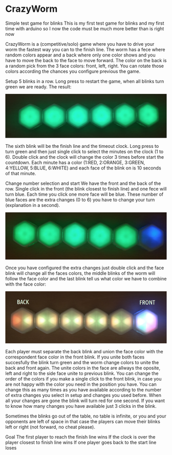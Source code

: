 # CrazyWorm
Simple test game for blinks
This is my first test game for blinks and my first time with arduino so I now the code must be much more better than is right now

CrazyWorm is a (competitive/solo) game where you have to drive your worm the fastest way you can to the finish line.
The worm has a fece where random colors appear and a back where only one color shows and you have to move the back to the face to move forward.
The color on the back is a random pick from the 3 face colors: front, left, right. You can rotate those colors according the chances you configure previous the game.

Setup
5 blinks in a row. Long press to restart the game, when all blinks turn green we are ready. The result:

![alt text](https://github.com/jkarpago/CrazyWorm/blob/main/img/setup.jpg?raw=true)

The sixth blink will be the finish line and the timeout clock. Long press to turn green and then just single click to select the minutes on the clock (1 to 6). Double click and the clock will change the color 3 times before start the countdown. Each minute has a color (1:RED, 2:ORANGE, 3:GREEN, 4:YELLOW, 5:BLUE, 6:WHITE) and each face of the blink on is 10 seconds of that minute.

Change number selection and start
We have the front and the back of the row. Single click in the front (the blink closest to finish line) and one fece will turn blue. Each time you click one more face will be blue. These number of blue faces are the extra changes (0 to 6) you have to change your turn (explanation in a second).

![alt text](https://github.com/jkarpago/CrazyWorm/blob/main/img/changes.jpg?raw=true)

Once you have configured the extra changes just double click and the face blink will change all the faces colors, the middle blinks of the worm will follow the face color and the last blink tell us what color we have to combine with the face color:

![alt text](https://github.com/jkarpago/CrazyWorm/blob/main/img/start.jpg?raw=true)

Each player must separate the back blink and union the face color with the correspondent face color in the front blink. If you unite both faces succesfully the blink turn green and the worm change colors to unite the back and front again. The unite colors in the face are allways the oposite, left and right to the side face unite to previous blink. You can change the order of the colors if you make a single click to the front blink, in case you are not happy with the color you need in the position you have. You can change this as many times as you have available according to the number of extra changes you select in setup and changes you used before. When all your changes are gone the blink will turn red for one second. If you want to know how many changes you have available just 3 clicks in the blink.

Sometimes the blinks go out of the table, no table is infinite, or you and your opponents are left of space in that case the players can move their blinks left or right (not forward, no cheat please).

Goal
The first player to reach the finish line wins
If the clock is over the player closest to finish line wins
If one player goes back to the start line loses
